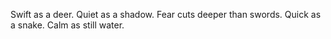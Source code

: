 Swift as a deer.
Quiet as a shadow.
Fear cuts deeper than swords. Quick as a snake.
Calm as still water.